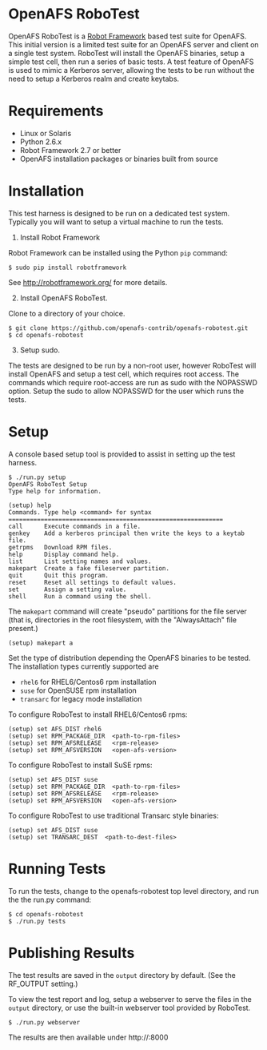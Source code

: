 OpenAFS RoboTest
================

OpenAFS RoboTest is a [Robot Framework][1] based test suite for OpenAFS. This
initial version is a limited test suite for an OpenAFS server and client on a
single test system.  RoboTest will install the OpenAFS binaries, setup a simple
test cell, then run a series of basic tests.  A test feature of OpenAFS is used
to mimic a Kerberos server, allowing the tests to be run without the need to
setup a Kerberos realm and create keytabs.

[1]: http://robotframework.org/

Requirements
============

* Linux or Solaris
* Python 2.6.x
* Robot Framework 2.7 or better
* OpenAFS installation packages or binaries built from source


Installation
============

This test harness is designed to be run on a dedicated test system.
Typically you will want to setup a virtual machine to run the
tests.

1. Install Robot Framework

Robot Framework can be installed using the Python `pip` command:

    $ sudo pip install robotframework

See http://robotframework.org/ for more details.

2. Install OpenAFS RoboTest.

Clone to a directory of your choice.

    $ git clone https://github.com/openafs-contrib/openafs-robotest.git
    $ cd openafs-robotest

3. Setup sudo.

The tests are designed to be run by a non-root user, however RoboTest
will install OpenAFS and setup a test cell, which requires root access.
The commands which require root-access are run as sudo with the NOPASSWD
option. Setup the sudo to allow NOPASSWD for the user which runs the
tests.


Setup
=====

A console based setup tool is provided to assist in setting up the
test harness.

    $ ./run.py setup
    OpenAFS RoboTest Setup
    Type help for information.
    
    (setup) help
    Commands. Type help <command> for syntax
    ============================================================
    call      Execute commands in a file.
    genkey    Add a kerberos principal then write the keys to a keytab file.
    getrpms   Download RPM files.
    help      Display command help.
    list      List setting names and values.
    makepart  Create a fake fileserver partition.
    quit      Quit this program.
    reset     Reset all settings to default values.
    set       Assign a setting value.
    shell     Run a command using the shell.

The `makepart` command will create "pseudo" partitions for the file server
(that is, directories in the root filesystem, with the "AlwaysAttach" file
present.)

    (setup) makepart a

Set the type of distribution depending the OpenAFS binaries to be tested.
The installation types currently supported are

* `rhel6`  for RHEL6/Centos6 rpm installation
* `suse`   for OpenSUSE rpm installation
* `transarc` for legacy mode installation

To configure RoboTest to install RHEL6/Centos6 rpms:

    (setup) set AFS_DIST rhel6
    (setup) set RPM_PACKAGE_DIR  <path-to-rpm-files>
    (setup) set RPM_AFSRELEASE   <rpm-release>
    (setup) set RPM_AFSVERSION   <open-afs-version>

To configure RoboTest to install SuSE rpms:

    (setup) set AFS_DIST suse
    (setup) set RPM_PACKAGE_DIR  <path-to-rpm-files>
    (setup) set RPM_AFSRELEASE   <rpm-release>
    (setup) set RPM_AFSVERSION   <open-afs-version>

To configure RoboTest to use traditional Transarc style
binaries:

    (setup) set AFS_DIST suse
    (setup) set TRANSARC_DEST  <path-to-dest-files>


Running Tests
=============

To run the tests, change to the openafs-robotest top level directory, and run the
the run.py command:

    $ cd openafs-robotest
    $ ./run.py tests


Publishing Results
==================

The test results are saved in the `output` directory by default. (See the
RF_OUTPUT setting.)

To view the test report and log, setup a webserver to serve the files in the
`output` directory, or use the built-in webserver tool provided by RoboTest.

    $ ./run.py webserver

The results are then available under http://<hostname>:8000

